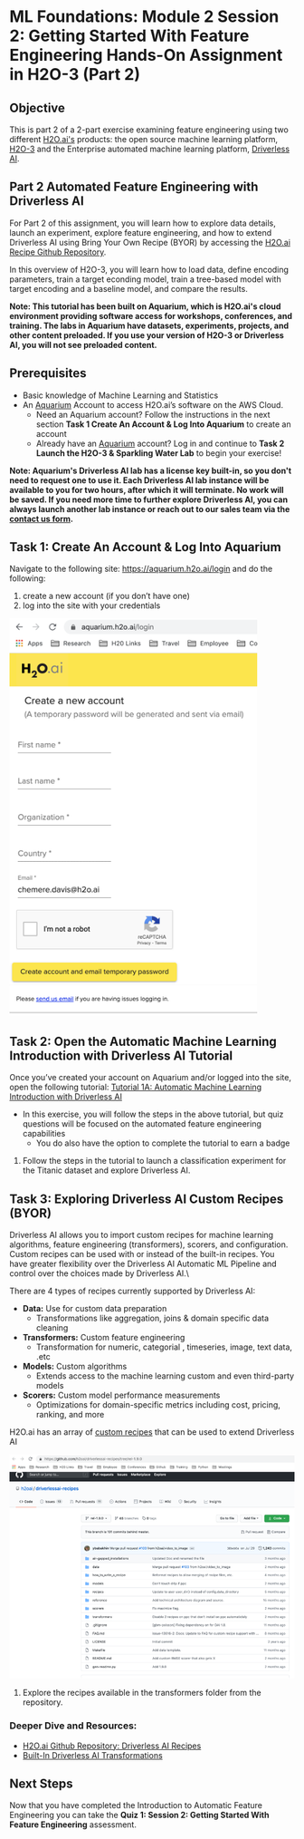 # ML Foundations: Module 2 Session 2: Getting Started With Feature Engineering Hands-On Assignment in H2O-3 (Part 2)

## Objective

This is part 2 of a 2-part exercise examining feature engineering using two different [H2O.ai's](https://www.h2o.ai/) products: the open source machine learning platform, [H2O-3](https://www.h2o.ai/products/h2o/) and the Enterprise automated machine learning platform, [Driverless AI](https://www.h2o.ai/products/h2o-driverless-ai/).

## Part 2 Automated Feature Engineering with Driverless AI

For Part 2 of this assignment, you will learn how to explore data details, launch an experiment, explore feature engineering, and how to extend Driverless AI using Bring Your Own Recipe (BYOR) by accessing the [H2O.ai Recipe Github Repository](https://github.com/h2oai/driverlessai-recipes/tree/rel-1.9.0). 

In this overview of H2O-3, you will learn how to load data, define encoding parameters, train a target econding model, train a tree-based model with target encoding and a baseline model, and compare the results.

**Note: This tutorial has been built on Aquarium, which is H2O.ai's cloud environment providing software access for workshops, conferences, and training. The labs in Aquarium have datasets, experiments, projects, and other content preloaded. If you use your version of H2O-3 or Driverless AI, you will not see preloaded content.**


## Prerequisites

- Basic knowledge of Machine Learning and Statistics
- An [Aquarium](https://aquarium.h2o.ai/) Account to access H2O.ai’s software on the AWS Cloud. 
   - Need an Aquarium account? Follow the instructions in the next section **Task 1 Create An Account & Log Into Aquarium** to create an account
  - Already have an [Aquarium](https://aquarium.h2o.ai/) account? Log in and continue to **Task 2 Launch the H2O-3 & Sparkling Water Lab** to begin your exercise!


**Note: Aquarium's Driverless AI lab has a license key built-in, so you don't need to request one to use it. Each Driverless AI lab instance will be available to you for two hours, after which it will terminate. No work will be saved. If you need more time to further explore Driverless AI, you can always launch another lab instance or reach out to our sales team via the [contact us form](https://www.h2o.ai/company/contact/).**

## Task 1: Create An Account & Log Into Aquarium

Navigate to the following site: https://aquarium.h2o.ai/login and do the following: 

1.  create a new account (if you don’t have one) 
2.  log into the site with your credentials

![picture-1](assets/picture-1.jpg)

## Task 2: Open the Automatic Machine Learning Introduction with Driverless AI Tutorial

Once you’ve created your account on Aquarium and/or logged into the site, open the following tutorial: [Tutorial 1A: Automatic Machine Learning Introduction with Driverless AI](https://training.h2o.ai/products/tutorial-1a-automatic-machine-learning-introduction-with-driverless-ai)

- In this exercise, you will follow the steps in the above tutorial, but quiz questions will be focused on the automated feature engineering capabilities
  - You do also have the option to complete the tutorial to earn a badge
 
1. Follow the steps in the tutorial to launch a classification experiment for the Titanic dataset and explore Driverless AI.

## Task 3: Exploring Driverless AI Custom Recipes (BYOR) 

Driverless AI allows you to import custom recipes for machine learning algorithms, feature engineering (transformers), scorers, and configuration. Custom recipes can be used with or instead of the built-in recipes. You have greater flexibility over the Driverless AI Automatic ML Pipeline and control over the choices made by Driverless AI.\

There are 4 types of recipes currently supported by Driverless AI:

- **Data:** Use for custom data preparation
  - Transformations like aggregation, joins & domain specific data cleaning
- **Transformers:** Custom feature engineering
  - Transformation for numeric, categorial , timeseries, image, text data, .etc
- **Models:** Custom algorithms 
   - Extends access to the machine learning custom and even third-party models
- **Scorers:** Custom model performance measurements
  - Optimizations for domain-specific metrics including cost, pricing, ranking, and more

H2O.ai has an array of [custom recipes](https://github.com/h2oai/driverlessai-recipes/tree/rel-1.9.0) that can be used to extend Driverless AI 

![picture-9](assets/picture-9.jpg)
 
1. Explore the recipes available in the transformers folder from the repository.
 
### Deeper Dive and Resources:
- [H2O.ai Github Repository: Driverless AI Recipes](https://github.com/h2oai/driverlessai-recipes/tree/rel-1.9.0)
- [Built-In Driverless AI Transformations](http://docs.h2o.ai/driverless-ai/latest-stable/docs/userguide/transformations.html)

## Next Steps

Now that you have completed the Introduction to Automatic Feature Engineering you can take the **Quiz 1: Session 2: Getting Started With Feature Engineering** assessment.

